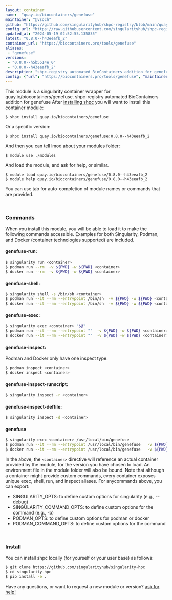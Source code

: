 ```yaml
---
layout: container
name:  "quay.io/biocontainers/genefuse"
maintainer: "@vsoch"
github: "https://github.com/singularityhub/shpc-registry/blob/main/quay.io/biocontainers/genefuse/container.yaml"
config_url: "https://raw.githubusercontent.com/singularityhub/shpc-registry/main/quay.io/biocontainers/genefuse/container.yaml"
updated_at: "2024-05-19 02:52:55.135835"
latest: "0.8.0--h43eeafb_2"
container_url: "https://biocontainers.pro/tools/genefuse"
aliases:
 - "genefuse"
versions:
 - "0.8.0--h5b5514e_0"
 - "0.8.0--h43eeafb_2"
description: "shpc-registry automated BioContainers addition for genefuse"
config: {"url": "https://biocontainers.pro/tools/genefuse", "maintainer": "@vsoch", "description": "shpc-registry automated BioContainers addition for genefuse", "latest": {"0.8.0--h43eeafb_2": "sha256:af3f5c0247c1fdf9aa899a94eb187843be41d74721219392aa3ab36545c94cde"}, "tags": {"0.8.0--h5b5514e_0": "sha256:72f2a460380436b279e621d476a303e55e48949ee7118e472382041e55515195", "0.8.0--h43eeafb_2": "sha256:af3f5c0247c1fdf9aa899a94eb187843be41d74721219392aa3ab36545c94cde"}, "docker": "quay.io/biocontainers/genefuse", "aliases": {"genefuse": "/usr/local/bin/genefuse"}}
---
```


This module is a singularity container wrapper for quay.io/biocontainers/genefuse.
shpc-registry automated BioContainers addition for genefuse
After [installing shpc](#install) you will want to install this container module:


```bash
$ shpc install quay.io/biocontainers/genefuse
```

Or a specific version:

```bash
$ shpc install quay.io/biocontainers/genefuse:0.8.0--h43eeafb_2
```

And then you can tell lmod about your modules folder:

```bash
$ module use ./modules
```

And load the module, and ask for help, or similar.

```bash
$ module load quay.io/biocontainers/genefuse/0.8.0--h43eeafb_2
$ module help quay.io/biocontainers/genefuse/0.8.0--h43eeafb_2
```

You can use tab for auto-completion of module names or commands that are provided.

<br>

### Commands

When you install this module, you will be able to load it to make the following commands accessible.
Examples for both Singularity, Podman, and Docker (container technologies supported) are included.

#### genefuse-run:

```bash
$ singularity run <container>
$ podman run --rm  -v ${PWD} -w ${PWD} <container>
$ docker run --rm  -v ${PWD} -w ${PWD} <container>
```

#### genefuse-shell:

```bash
$ singularity shell -s /bin/sh <container>
$ podman run --it --rm --entrypoint /bin/sh  -v ${PWD} -w ${PWD} <container>
$ docker run --it --rm --entrypoint /bin/sh  -v ${PWD} -w ${PWD} <container>
```

#### genefuse-exec:

```bash
$ singularity exec <container> "$@"
$ podman run --it --rm --entrypoint ""  -v ${PWD} -w ${PWD} <container> "$@"
$ docker run --it --rm --entrypoint ""  -v ${PWD} -w ${PWD} <container> "$@"
```

#### genefuse-inspect:

Podman and Docker only have one inspect type.

```bash
$ podman inspect <container>
$ docker inspect <container>
```

#### genefuse-inspect-runscript:

```bash
$ singularity inspect -r <container>
```

#### genefuse-inspect-deffile:

```bash
$ singularity inspect -d <container>
```


#### genefuse

```bash
$ singularity exec <container> /usr/local/bin/genefuse
$ podman run --it --rm --entrypoint /usr/local/bin/genefuse   -v ${PWD} -w ${PWD} <container> -c " $@"
$ docker run --it --rm --entrypoint /usr/local/bin/genefuse   -v ${PWD} -w ${PWD} <container> -c " $@"
```



In the above, the `<container>` directive will reference an actual container provided
by the module, for the version you have chosen to load. An environment file in the
module folder will also be bound. Note that although a container
might provide custom commands, every container exposes unique exec, shell, run, and
inspect aliases. For anycommands above, you can export:

 - SINGULARITY_OPTS: to define custom options for singularity (e.g., --debug)
 - SINGULARITY_COMMAND_OPTS: to define custom options for the command (e.g., -b)
 - PODMAN_OPTS: to define custom options for podman or docker
 - PODMAN_COMMAND_OPTS: to define custom options for the command

<br>

### Install

You can install shpc locally (for yourself or your user base) as follows:

```bash
$ git clone https://github.com/singularityhub/singularity-hpc
$ cd singularity-hpc
$ pip install -e .
```

Have any questions, or want to request a new module or version? [ask for help!](https://github.com/singularityhub/singularity-hpc/issues)